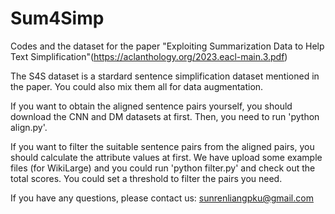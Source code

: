 # Sum4Simp
Codes and the dataset for the paper "Exploiting Summarization Data to Help Text Simplification"(https://aclanthology.org/2023.eacl-main.3.pdf)

The S4S dataset is a stardard sentence simplification dataset mentioned in the paper. You could also mix them all for data augmentation.

If you want to obtain the aligned sentence pairs yourself, you should download the CNN and DM datasets at first. Then, you need to run 'python align.py'.

If you want to filter the suitable sentence pairs from the aligned pairs, you should calculate the attribute values at first. We have upload some example files (for WikiLarge) and you could run 'python filter.py' and check out the total scores. You could set a threshold to filter the pairs you need.

If you have any questions, please contact us: sunrenliangpku@gmail.com
